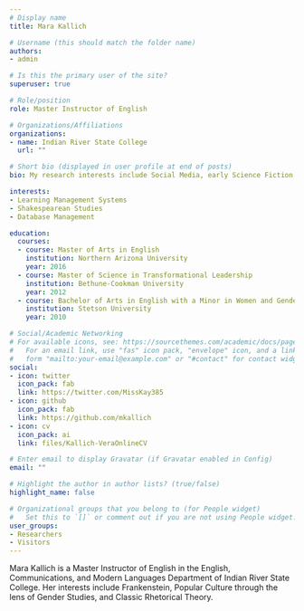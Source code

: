 ```yaml
---
# Display name
title: Mara Kallich

# Username (this should match the folder name)
authors:
- admin

# Is this the primary user of the site?
superuser: true

# Role/position
role: Master Instructor of English

# Organizations/Affiliations
organizations:
- name: Indian River State College
  url: ""

# Short bio (displayed in user profile at end of posts)
bio: My research interests include Social Media, early Science Fiction texts, and Learning Management Systems.

interests:
- Learning Management Systems 
- Shakespearean Studies
- Database Management

education:
  courses:
  - course: Master of Arts in English
    institution: Northern Arizona University
    year: 2016
  - course: Master of Science in Transformational Leadership
    institution: Bethune-Cookman University
    year: 2012
  - course: Bachelor of Arts in English with a Minor in Women and Gender Studies
    institution: Stetson University
    year: 2010

# Social/Academic Networking
# For available icons, see: https://sourcethemes.com/academic/docs/page-builder/#icons
#   For an email link, use "fas" icon pack, "envelope" icon, and a link in the
#   form "mailto:your-email@example.com" or "#contact" for contact widget.
social:
- icon: twitter
  icon_pack: fab
  link: https://twitter.com/MissKay385
- icon: github
  icon_pack: fab
  link: https://github.com/mkallich
- icon: cv
  icon_pack: ai
  link: files/Kallich-VeraOnlineCV

# Enter email to display Gravatar (if Gravatar enabled in Config)
email: ""

# Highlight the author in author lists? (true/false)
highlight_name: false

# Organizational groups that you belong to (for People widget)
#   Set this to `[]` or comment out if you are not using People widget.
user_groups:
- Researchers
- Visitors
---
```


Mara Kallich is a Master Instructor of English in the English, Communications, and Modern Languages Department of Indian River State College. Her interests include Frankenstein, Popular Culture through the lens of Gender Studies, and Classic Rhetorical Theory.
